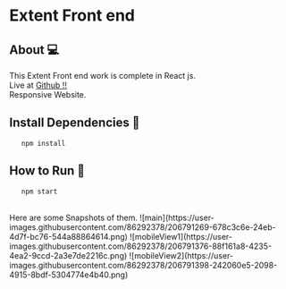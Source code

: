 # Extent Front end

## About 💻

This Extent Front end work is complete in React js.
<br/>
Live at <a href="https://hacch141.github.io/Extent_Front-end/" target="_blank">Github !!</a>
<br/>
Responsive Website.

## Install Dependencies 🚀

```
   npm install
```

## How to Run 💨

```
   npm start
```

<br/>
Here are some Snapshots of them.
![main](https://user-images.githubusercontent.com/86292378/206791269-678c3c6e-24eb-4d7f-bc76-544a88864614.png)
![mobileView1](https://user-images.githubusercontent.com/86292378/206791376-88f161a8-4235-4ea2-9ccd-2a3e7de2216c.png)
![mobileView2](https://user-images.githubusercontent.com/86292378/206791398-242060e5-2098-4915-8bdf-5304774e4b40.png)
